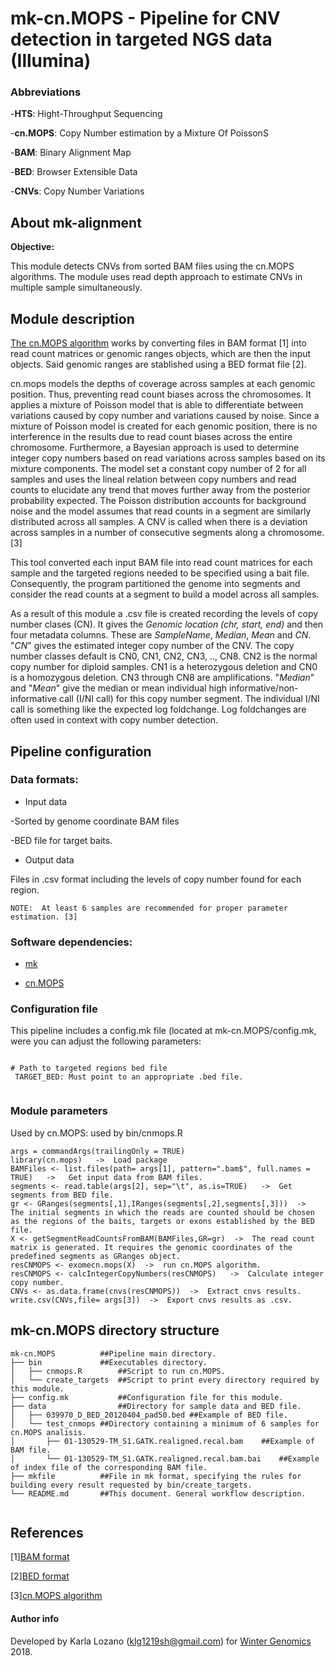 # mk-cn.MOPS - Pipeline for CNV detection in targeted NGS data (Illumina)

### Abbreviations

-**HTS**: Hight-Throughput Sequencing

-**cn.MOPS**: Copy Number estimation by a Mixture Of PoissonS

-**BAM**: Binary Alignment Map

-**BED**: Browser Extensible Data

-**CNVs**: Copy Number Variations

## About mk-alignment

**Objective:**

This module detects CNVs from sorted BAM files using the cn.MOPS algorithms. The module uses read depth approach to estimate CNVs in multiple sample simultaneously. 

## Module description

[The cn.MOPS algorithm](https://bioconductor.riken.jp/packages/3.0/bioc/html/cn.mops.html) works by converting files in BAM format [1] into read count matrices or genomic ranges objects, which are then the input objects. Said genomic ranges are stablished using a BED format file [2].

cn.mops models the depths of coverage across samples at each genomic position. Thus, preventing read count biases across the chromosomes. It applies a mixture of Poisson model that is able to differentiate between variations caused by copy number and variations caused by noise. Since a mixture of Poisson model is created for each genomic position, there is no interference in the results due to read count biases across the entire chromosome. Furthermore, a Bayesian approach is used to determine integer copy numbers based on read variations across samples based on its mixture components. The model set a constant copy number of 2 for all samples and uses the lineal relation between copy numbers and read counts to elucidate any trend that moves further away from the posterior probability expected. The Poisson distribution accounts for background noise and the model assumes that read counts in a segment are similarly distributed across all samples. A CNV is called when there is a deviation across samples  in a number of consecutive segments along a chromosome. [3]

This tool converted each input BAM file into read count matrices for each sample and the targeted regions needed to be specified using a bait file. Consequently, the program partitioned the genome into segments and consider the read counts at a segment to build a model across all samples. 

As a result of this module a .csv file is created recording the levels of copy number clases (CN). It gives the _Genomic location (chr, start, end)_ and then four metadata columns. These are _SampleName_, _Median_, _Mean_ and _CN_. 
"_CN_" gives the estimated integer copy number of the CNV. The copy number classes default is CN0, CN1, CN2, CN3, .., CN8. CN2 is the normal copy number for diploid samples. CN1 is a heterozygous deletion and CN0 is a homozygous deletion. CN3 through CN8 are amplifications.
"_Median_" and "_Mean_" give the median or mean individual high informative/non-informative call (I/NI call) for this copy number segment. The individual I/NI call is something like the expected log foldchange. Log foldchanges are often used in context with copy number detection.

## Pipeline configuration

### Data formats:

* Input data

 -Sorted by genome coordinate BAM files 
 
 -BED file for target baits.
 
 * Output data
 
Files in .csv format including the levels of copy number found for each region.

 ````
NOTE:  At least 6 samples are recommended for proper parameter estimation. [3]
````

### Software dependencies:
 
 
 * [mk](https://9fans.github.io/plan9port/man/man1/mk.html "A successor for make.") 
 
 * [cn.MOPS](https://bioconductor.riken.jp/packages/3.0/bioc/html/cn.mops.html "Copy Number estimation by a Mixture Of PoissonS.") 
 
 
### Configuration file

This pipeline includes a config.mk file (located at mk-cn.MOPS/config.mk, were you can adjust the following parameters:

````

# Path to targeted regions bed file
 TARGET_BED: Must point to an appropriate .bed file.
 
 ````
 
 
### Module parameters

Used by cn.MOPS: used by bin/cnmops.R

````
args = commandArgs(trailingOnly = TRUE)
library(cn.mops)   ->  Load package
BAMFiles <- list.files(path= args[1], pattern=".bam$", full.names = TRUE)   ->   Get input data from BAM files.
segments <- read.table(args[2], sep="\t", as.is=TRUE)   ->  Get segments from BED file.
gr <- GRanges(segments[,1],IRanges(segments[,2],segments[,3]))  ->  The initial segments in which the reads are counted should be chosen as the regions of the baits, targets or exons established by the BED file.
X <- getSegmentReadCountsFromBAM(BAMFiles,GR=gr)  ->  The read count matrix is generated. It requires the genomic coordinates of the predefined segments as GRanges object.
resCNMOPS <- exomecn.mops(X)  ->  run cn.MOPS algorithm.
resCNMOPS <- calcIntegerCopyNumbers(resCNMOPS)   ->  Calculate integer copy number.
CNVs <- as.data.frame(cnvs(resCNMOPS))  ->  Extract cnvs results.
write.csv(CNVs,file= args[3])  ->  Export cnvs results as .csv.

````


## mk-cn.MOPS directory structure


````
mk-cn.MOPS			##Pipeline main directory.
├── bin				##Executables directory.
│   ├── cnmops.R		##Script to run cn.MOPS.
│   └── create_targets	##Script to print every directory required by this module.
├── config.mk			##Configuration file for this module.
├── data				##Directory for sample data and BED file.
│   ├── 039970_D_BED_20120404_pad50.bed	##Example of BED file.
│   └── test_cnmops	##Directory containing a minimum of 6 samples for cn.MOPS analisis.
│       ├── 01-130529-TM_S1.GATK.realigned.recal.bam	##Example of BAM file.
│       └── 01-130529-TM_S1.GATK.realigned.recal.bam.bai	##Example of index file of the corresponding BAM file.
├── mkfile			##File in mk format, specifying the rules for building every result requested by bin/create_targets.
└── README.md		##This document. General workflow description.


````


## References

\[1\][BAM format](https://genome.sph.umich.edu/wiki/BAM) 

\[2\][BED format](https://genome.ucsc.edu/FAQ/FAQformat.html#format1) 

\[3\][cn.MOPS algorithm](https://academic.oup.com/nar/article/40/9/e69/1136601) 



#### Author info
Developed by Karla Lozano (klg1219sh@gmail.com) for [Winter Genomics](http://www.wintergenomics.com/) 2018.